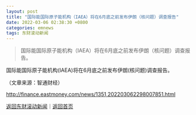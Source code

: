 ```yaml
---
layout: post
title: "国际能国际原子能机构（IAEA）将在6月底之前发布伊朗（核问题）调查报告"
date: 2022-03-06 02:38:30 +0800
categories: emnews
tags: 东财滚动新闻
---
```

> 国际能国际原子能机构（IAEA）将在6月底之前发布伊朗（核问题）调查报告。

<p>国际能国际原子能机构(IAEA)将在6月底之前发布伊朗(核问题)调查报告。</p><p class="em_media">（文章来源：智通财经）</p>

<http://finance.eastmoney.com/news/1351,202203062298007851.html>

[返回东财滚动新闻](//finews.withounder.com/emnews/)｜[返回首页](//finews.withounder.com/)